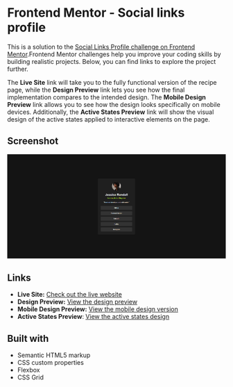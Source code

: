# Frontend Mentor - Social links profile

This is a solution to the [Social Links Profile challenge on Frontend Mentor](https://www.frontendmentor.io/challenges/social-links-profile-UG32l9m6dQ).Frontend Mentor challenges help you improve your coding skills by building realistic projects. Below, you can find links to explore the project further.

The **Live Site** link will take you to the fully functional version of the recipe page, while the **Design Preview** link lets you see how the final implementation compares to the intended design. The **Mobile Design Preview** link allows you to see how the design looks specifically on mobile devices. Additionally, the **Active States Preview** link will show the visual design of the active states applied to interactive elements on the page.

## Screenshot

![Project Screenshot](./assets/images/screenshot.png)

## Links

- **Live Site:** [Check out the live website](https://csekerobi.github.io/frontendmentor-challenges/social-links-profile/)
- **Design Preview:** [View the design preview](./design/desktop-design.jpg)
- **Mobile Design Preview:** [View the mobile design version](./design/mobile-design.jpg)
- **Active States Preview**: [View the active states design](./design/active-states.jpg)

## Built with

- Semantic HTML5 markup
- CSS custom properties
- Flexbox
- CSS Grid
